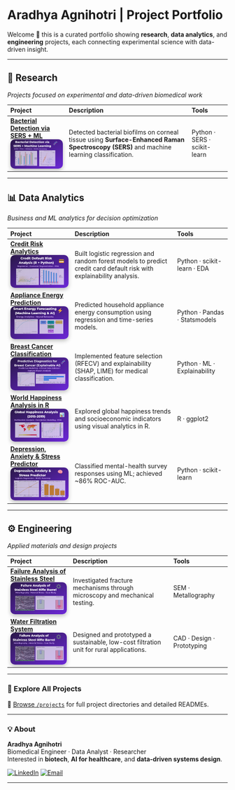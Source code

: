 # Aradhya Agnihotri | Project Portfolio  

Welcome 👋 this is a curated portfolio showing **research**, **data analytics**, and **engineering** projects, each connecting experimental science with data-driven insight.  

---

## 🧬 Research  
*Projects focused on experimental and data-driven biomedical work*

| Project | Description | Tools |
|:---|:---|:---|
| [**Bacterial Detection via SERS + ML**](./projects/researcher/Bacterial%20Detection%20via%20SERS%20+%20ML) <br><img src="thumbnails/thumbnail_02.png" width="320" style="border-radius:10px;box-shadow:0 4px 10px rgba(0,0,0,0.25);"> | Detected bacterial biofilms on corneal tissue using **Surface-Enhanced Raman Spectroscopy (SERS)** and machine learning classification. | Python · SERS · scikit-learn |

---

## 📊 Data Analytics  
*Business and ML analytics for decision optimization*

| Project | Description | Tools |
|:---|:---|:---|
| [**Credit Risk Analytics**](./projects/analyst/Credit%20Risk%20Analytics) <br><img src="thumbnails/thumbnail_07.png" width="300" style="border-radius:10px;box-shadow:0 4px 10px rgba(0,0,0,0.25);"> | Built logistic regression and random forest models to predict credit card default risk with explainability analysis. | Python · scikit-learn · EDA |
| [**Appliance Energy Prediction**](./projects/analyst/Appliance%20Energy%20Prediction%20using%20ML) <br><img src="thumbnails/thumbnail_06.png" width="300" style="border-radius:10px;box-shadow:0 4px 10px rgba(0,0,0,0.25);"> | Predicted household appliance energy consumption using regression and time-series models. | Python · Pandas · Statsmodels |
| [**Breast Cancer Classification**](./projects/analyst/Breast%20Cancer%20Classification%20with%20...) <br><img src="thumbnails/thumbnail_05.png" width="300" style="border-radius:10px;box-shadow:0 4px 10px rgba(0,0,0,0.25);"> | Implemented feature selection (RFECV) and explainability (SHAP, LIME) for medical classification. | Python · ML · Explainability |
| [**World Happiness Analysis in R**](./projects/analyst/World%20Happiness%20Analysis%20in%20R) <br><img src="thumbnails/thumbnail_04.png" width="300" style="border-radius:10px;box-shadow:0 4px 10px rgba(0,0,0,0.25);"> | Explored global happiness trends and socioeconomic indicators using visual analytics in R. | R · ggplot2 |
| [**Depression, Anxiety & Stress Predictor**](./projects/analyst/depression-anxiety-stress-predictor) <br><img src="thumbnails/thumbnail_01.png" width="300" style="border-radius:10px;box-shadow:0 4px 10px rgba(0,0,0,0.25);"> | Classified mental-health survey responses using ML; achieved ~86% ROC-AUC. | Python · scikit-learn |

---

## ⚙️ Engineering  
*Applied materials and design projects*

| Project | Description | Tools |
|:---|:---|:---|
| [**Failure Analysis of Stainless Steel**](./projects/engineer/Failure%20Analysis%20of%20Stainless%20Steel) <br><img src="thumbnails/thumbnail_03 .png" width="300" style="border-radius:10px;box-shadow:0 4px 10px rgba(0,0,0,0.25);"> | Investigated fracture mechanisms through microscopy and mechanical testing. | SEM · Metallography |
| [**Water Filtration System**](./projects/engineer/Water%20Filtration%20System) <br><img src="thumbnails/thumbnail_03.png" width="300" style="border-radius:10px;box-shadow:0 4px 10px rgba(0,0,0,0.25);"> | Designed and prototyped a sustainable, low-cost filtration unit for rural applications. | CAD · Design · Prototyping |

---

### 🧭 Explore All Projects  
🔗 [Browse `/projects`](./projects) for full project directories and detailed READMEs.  

---

### 💡 About  

**Aradhya Agnihotri**  
Biomedical Engineer · Data Analyst · Researcher   
Interested in **biotech**, **AI for healthcare**, and **data-driven systems design**.  

[![LinkedIn](https://img.shields.io/badge/LinkedIn-0077B5?logo=linkedin&logoColor=white)](https://linkedin.com/in/aradhya-agnihotri)
[![Email](https://img.shields.io/badge/Email-aradhyaaagnihotri%40gmail.com-red)](mailto:aradhyaaagnihotri@gmail.com)

---


